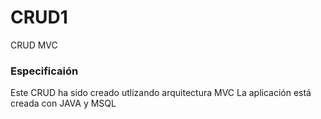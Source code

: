 # CRUD1
CRUD  MVC
### Especificaión
Este CRUD ha sido creado utlizando arquitectura MVC
La aplicación está creada con JAVA y MSQL 
